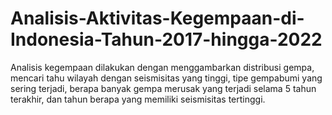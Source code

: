 # Analisis-Aktivitas-Kegempaan-di-Indonesia-Tahun-2017-hingga-2022
Analisis kegempaan dilakukan dengan menggambarkan distribusi gempa, mencari tahu wilayah dengan seismisitas yang tinggi, tipe gempabumi yang sering terjadi, berapa banyak gempa merusak yang terjadi selama 5 tahun terakhir, dan tahun berapa yang memiliki seismisitas tertinggi.
